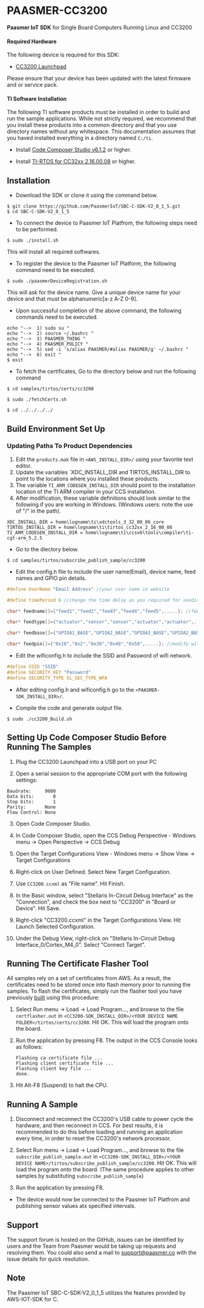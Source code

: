 # PAASMER-CC3200
**Paasmer IoT SDK** for Single Board Computers Running Linux and CC3200 

<a name="RequiredHW"></a>
#### Required Hardware
The following device is required for this SDK:
- [CC3200 Launchpad](http://www.ti.com/tool/cc3200-launchxl)

Please ensure that your device has been updated with the latest firmware and or service pack.

<a name="TI-SW"></a>
#### TI Software Installation
The following TI software products must be installed in order to build and run the sample applications. While not strictly required, we recommend that you install these products into a common directory and that you use directory names without any whitespace. This documentation assumes that you haved installed everything in a directory named `C:/ti`.

- Install [Code Composer Studio v6.1.2](http://www.ti.com/tool/ccstudio?keyMatch=code%20composer%20studio) or higher.

- Install [TI-RTOS for CC32xx 2.16.00.08](http://downloads.ti.com/dsps/dsps_public_sw/sdo_sb/targetcontent/tirtos/index.html) or higher.


## Installation

* Download the SDK or clone it using the command below.
```
$ git clone https://github.com/PaasmerIoT/SBC-C-SDK-V2_0_1_5.git
$ cd SBC-C-SDK-V2_0_1_5
```

* To connect the device to Paasmer IoT Platfrom, the following steps need to be performed.


```
$ sudo ./install.sh
```
This will install all required softwares.
* To register the device to the Paasmer IoT Platform, the following command need to be executed.

```
$ sudo ./paasmerDeviceRegistration.sh
```
This will ask for the device name. Give a unique device name for your device and that must be alphanumeric[a-z A-Z 0-9].

* Upon successful completion of the above command, the following commands need to be executed.
```
echo "-->  1) sudo su "
echo "-->  2) source ~/.bashrc "
echo "-->  3) PAASMER_THING "
echo "-->  4) PAASMER_POLICY "
echo "-->  5) sed -i 's/alias PAASMER/#alias PAASMER/g' ~/.bashrc "
echo "-->  6) exit "
$ exit
```

* To fetch the certificates, Go to the directory below and run the following command
```
$ cd samples/tirtos/certs/cc3200

$ sudo ./fetchCerts.sh

$ cd ../../../../
```


<a name="Enviro-Setup"></a>
## Build Environment Set Up
### Updating Paths To Product Dependencies
1. Edit the `products.mak` file in `<AWS_INSTALL_DIR>/` using your favorite text editor.
2. Update the variables `XDC_INSTALL_DIR and TIRTOS_INSTALL_DIR to point to the locations where you installed these products.
3. The variable `TI_ARM_CODEGEN_INSTALL_DIR` should point to the installation location of the TI ARM compiler in your CCS installation.
4. After modification, these variable definitions should look similar to the following if you are working in Windows. (Windows users: note the use of "/" in the path).
```
XDC_INSTALL_DIR = home\logname\ti\xdctools_3_32_00_06_core
TIRTOS_INSTALL_DIR = home\logname\ti\tirtos_cc32xx_2_16_00_08
TI_ARM_CODEGEN_INSTALL_DIR = home\logname\ti\ccsv6\tools\compiler\ti-cgt-arm_5.2.5
```

* Go to the diectory below.
```
$ cd samples/tirtos/subscribe_publish_sample/cc3200
```

* Edit the config.h file to include the user name(Email), device name, feed names and GPIO pin details.

```c
#define UserName "Email Address" //your user name in website

#define timePeriod 6 //change the time delay as you required for sending actuator values to paasmer cloud

char* feedname[]={"feed1","feed2","feed3","feed4","feed5",.....}; //feed names you use in the website

char* feedtype[]={"actuator","sensor","sensor","actuator","actuator",.....}; //modify with the type of feeds i.e., actuator or sensor

char* feedbase[]={"GPIOA1_BASE","GPIOA2_BASE","GPIOA3_BASE","GPIOA2_BASE","GPIOA2_BASE",.....}; //modify with the GPIO Bases which you connected the devices (actuator or sensor)

char* feedpin[]={"0x10","0x2","0x30","0x40","0x50",.....}; //modify with GPIO Hexnumbers for the selected pin
```
* Edit the wificonfig.h to include the SSID and Password of wifi network.
```c
#define SSID "SSID"
#define SECURITY_KEY "Password"
#define SECURITY_TYPE SL_SEC_TYPE_WPA
```

* After editing config.h and wificonfig.h go to the `<PAASMER-SDK_INSTALL_DIR>/`.
      
* Compile the code and generate output file.
```
$ sudo ./cc3200_Build.sh 
```
<a name="Setup-CCS"></a>
## Setting Up Code Composer Studio Before Running The Samples
1. Plug the CC3200 Launchpad into a USB port on your PC

2. Open a serial session to the appropriate COM port with the following settings:

```
Baudrate:     9600
Data bits:       8
Stop bits:       1
Parity:       None
Flow Control: None
```

3. Open Code Composer Studio.

4. In Code Composer Studio, open the CCS Debug Perspective - Windows menu -> Open Perspective -> CCS Debug

5. Open the Target Configurations View - Windows menu -> Show View -> Target Configurations

6. Right-click on User Defined. Select New Target Configuration.

7. Use `CC3200.ccxml` as "File name". Hit Finish.

8. In the Basic window, select "Stellaris In-Circuit Debug Interface" as the "Connection", and check the box next to "CC3200" in "Board or Device". Hit Save.

9. Right-click "CC3200.ccxml" in the Target Configurations View. Hit Launch Selected Configuration.

10. Under the Debug View, right-click on "Stellaris In-Circuit Debug Interface_0/Cortex_M4_0". Select "Connect Target".

<a name="Run-TOOL"></a>
## Running The Certificate Flasher Tool
All samples rely on a set of certificates from AWS. As a result, the certificates need to be stored once into flash memory prior to running the samples. To flash the certificates, simply run the flasher tool you have previously [built](#Build-TOOL) using this procedure:

1. Select Run menu -> Load -> Load Program..., and browse to the file `certflasher.out` in `<CC3200-SDK_INSTALL_DIR>/<YOUR DEVICE NAME FOLDER>/tirtos/certs/cc3200`. Hit OK. This will load the program onto the board.

2. Run the application by pressing F8. The output in the CCS Console looks as follows:

    ```
    Flashing ca certificate file ...
    Flashing client certificate file ...
    Flashing client key file ...
    done.
    ```
3. Hit Alt-F8 (Suspend) to halt the CPU.

<a name="Run-SAMPLE"></a>
## Running A Sample
1. Disconnect and reconnect the CC3200's USB cable to power cycle the hardware, and then reconnect in CCS.  For best results, it is recommended to do this before loading and running an application every time, in order to reset the CC3200's network processor.

2. Select Run menu -> Load -> Load Program..., and browse to the file `subscribe_publish_sample.out` in `<CC3200-SDK_INSTALL_DIR>/<YOUR DEVICE NAME>/tirtos/subscribe_publish_sample/cc3200`. Hit OK. This will load the program onto the board. (The same procedure applies to other samples by substituting `subscribe_publish_sample`)

3. Run the application by pressing F8.

* The device would now be connected to the Paasmer IoT Platfrom and publishing sensor values atx specified intervals.

## Support

The support forum is hosted on the GitHub, issues can be identified by users and the Team from Paasmer would be taking up requests and resolving them. You could also send a mail to support@paasmer.co with the issue details for quick resolution.

## Note

The Paasmer IoT SBC-C-SDK-V2_0_1_5 utilizes the features provided by AWS-IOT-SDK for C.

